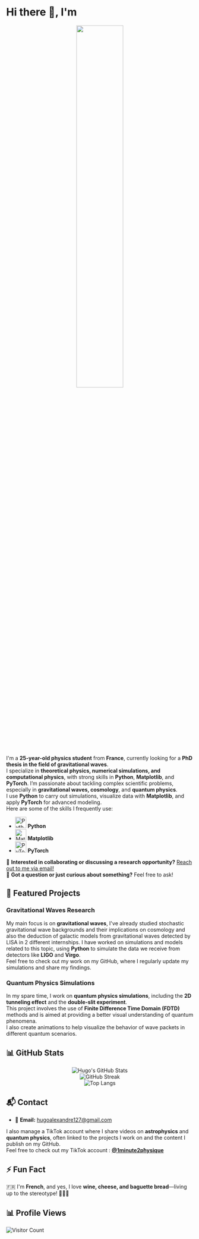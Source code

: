 # Hi there 👋, I'm

<div align="center">
  <img src="https://github.com/user-attachments/assets/95de77d5-6cb4-4ec8-a56f-4cec4ca42866" width="50%">
</div>

I'm a **25-year-old physics student** from **France**, currently looking for a **PhD thesis in the field of gravitational waves**.  
I specialize in **theoretical physics, numerical simulations, and computational physics**, with strong skills in **Python**, **Matplotlib**, and **PyTorch**. I’m passionate about tackling complex scientific problems, especially in **gravitational waves, cosmology**, and **quantum physics**.  
I use **Python** to carry out simulations, visualize data with **Matplotlib**, and apply **PyTorch** for advanced modeling.  
Here are some of the skills I frequently use:

- <img src="https://cdn.jsdelivr.net/gh/devicons/devicon/icons/python/python-original.svg" alt="Python" width="30"/> **Python**
- <img src="https://upload.wikimedia.org/wikipedia/commons/8/84/Matplotlib_icon.svg" alt="Matplotlib" width="30"/> **Matplotlib**
- <img src="https://cdn.jsdelivr.net/gh/devicons/devicon/icons/pytorch/pytorch-original.svg" alt="PyTorch" width="30"/> **PyTorch**

💼 **Interested in collaborating or discussing a research opportunity?** [Reach out to me via email!](mailto:hugoalexandre127@gmail.com)  
💬 **Got a question or just curious about something?** Feel free to ask!

## 🌟 Featured Projects

### **Gravitational Waves Research**
My main focus is on **gravitational waves**, I've already studied stochastic gravitational wave backgrounds and their implications on cosmology and also the deduction of galactic models from gravitational waves detected by LISA in 2 different internships.
I have worked on simulations and models related to this topic, using **Python** to simulate the data we receive from detectors like **LIGO** and **Virgo**.  
Feel free to check out my work on my GitHub, where I regularly update my simulations and share my findings.

### **Quantum Physics Simulations**
In my spare time, I work on **quantum physics simulations**, including the **2D tunneling effect** and the **double-slit experiment**.  
This project involves the use of **Finite Difference Time Domain (FDTD)** methods and is aimed at providing a better visual understanding of quantum phenomena.  
I also create animations to help visualize the behavior of wave packets in different quantum scenarios.

## 📊 GitHub Stats  

<div align="center">

![Hugo's GitHub Stats](https://github-readme-stats.vercel.app/api?username=HugoAlexandre&show_icons=true&theme=tokyonight)  
![GitHub Streak](https://streak-stats.demolab.com/?user=HugoAlexandre&theme=tokyonight)  
![Top Langs](https://github-readme-stats.vercel.app/api/top-langs/?username=HugoAlexandre&layout=compact&theme=tokyonight)  

</div>

## 📬 Contact

- 📩 **Email:** [hugoalexandre127@gmail.com](mailto:hugoalexandre127@gmail.com)

I also manage a TikTok account where I share videos on **astrophysics** and **quantum physics**, often linked to the projects I work on and the content I publish on my GitHub.  
Feel free to check out my TikTok account : [**@1minute2pħysique**](https://www.tiktok.com/@1minute2pħysique)

## ⚡ Fun Fact

🇫🇷 I'm **French**, and yes, I love **wine, cheese, and baguette bread**—living up to the stereotype! 🥖🍷🧀

## 📊 Profile Views

![Visitor Count](https://komarev.com/ghpvc/?username=HugoAlexandre&color=blue&style=flat)
